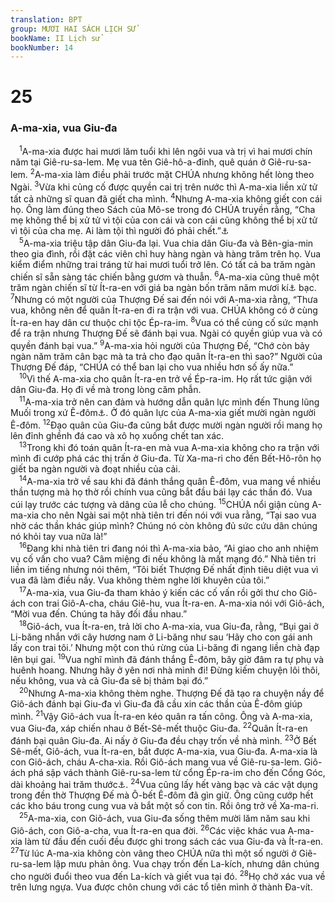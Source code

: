 ```yaml
---
translation: BPT
group: MƯƠI HAI SÁCH LỊCH SỬ
bookName: II Lịch sử 
bookNumber: 14
---
```


<div class="title"><h1>25</h1><h3>A-ma-xia, vua Giu-đa</h3></div>
<span class="verse 2su_25_1"> <sup>1</sup>A-ma-xia được hai mươi lăm tuổi khi lên ngôi vua và trị vì hai mươi chín năm tại Giê-ru-sa-lem. Mẹ vua tên Giê-hô-a-đinh, quê quán ở Giê-ru-sa-lem.</span>
<span class="verse 2su_25_2"><sup>2</sup>A-ma-xia làm điều phải trước mặt CHÚA nhưng không hết lòng theo Ngài.</span>
<span class="verse 2su_25_3"><sup>3</sup>Vừa khi củng cố được quyền cai trị trên nước thì A-ma-xia liền xử tử tất cả những sĩ quan đã giết cha mình.</span>
<span class="verse 2su_25_4"><sup>4</sup>Nhưng A-ma-xia không giết con cái họ. Ông làm đúng theo Sách của Mô-se trong đó CHÚA truyền rằng, “Cha mẹ không thể bị xử tử vì tội của con cái và con cái cũng không thể bị xử tử vì tội của cha mẹ. Ai làm tội thì người đó phải chết.”<a data-toggle="tooltip" data-placement="bottom" title="Xem Phục 24:16.">⚓</a><br/></span>
<span class="verse 2su_25_5"> <sup>5</sup>A-ma-xia triệu tập dân Giu-đa lại. Vua chia dân Giu-đa và Bên-gia-min theo gia đình, rồi đặt các viên chỉ huy hàng ngàn và hàng trăm trên họ. Vua kiểm điểm những trai tráng từ hai mươi tuổi trở lên. Có tất cả ba trăm ngàn chiến sĩ sẵn sàng tác chiến bằng gươm và thuẫn.</span>
<span class="verse 2su_25_6"><sup>6</sup>A-ma-xia cũng thuê một trăm ngàn chiến sĩ từ Ít-ra-en với giá ba ngàn bốn trăm năm mươi kí<a data-toggle="tooltip" data-placement="bottom" title="Nguyên văn, “100 ta-lâng” (khoảng 3.450 kí-lô).">⚓</a> bạc.</span>
<span class="verse 2su_25_7"><sup>7</sup>Nhưng có một người của Thượng Đế sai đến nói với A-ma-xia rằng, “Thưa vua, không nên để quân Ít-ra-en đi ra trận với vua. CHÚA không có ở cùng Ít-ra-en hay dân cư thuộc chi tộc Ép-ra-im.</span>
<span class="verse 2su_25_8"><sup>8</sup>Vua có thể củng cố sức mạnh để ra trận nhưng Thượng Đế sẽ đánh bại vua. Ngài có quyền giúp vua và có quyền đánh bại vua.”</span>
<span class="verse 2su_25_9"><sup>9</sup>A-ma-xia hỏi người của Thượng Đế, “Chớ còn bảy ngàn năm trăm cân bạc mà ta trả cho đạo quân Ít-ra-en thì sao?” Người của Thượng Đế đáp, “CHÚA có thể ban lại cho vua nhiều hơn số ấy nữa.”<br/></span>
<span class="verse 2su_25_10"> <sup>10</sup>Vì thế A-ma-xia cho quân Ít-ra-en trở về Ép-ra-im. Họ rất tức giận với dân Giu-đa. Họ đi về mà trong lòng căm phẫn.<br/></span>
<span class="verse 2su_25_11"> <sup>11</sup>A-ma-xia trở nên can đảm và hướng dẫn quân lực mình đến Thung lũng Muối trong xứ Ê-đôm<a data-toggle="tooltip" data-placement="bottom" title="Hay “Sê-ia,” một vùng nằm về phía Đông xứ Giu-đa.">⚓</a>. Ở đó quân lực của A-ma-xia giết mười ngàn người Ê-đôm.</span>
<span class="verse 2su_25_12"><sup>12</sup>Đạo quân của Giu-đa cũng bắt được mười ngàn người rồi mang họ lên đỉnh ghềnh đá cao và xô họ xuống chết tan xác.<br/></span>
<span class="verse 2su_25_13"> <sup>13</sup>Trong khi đó toán quân Ít-ra-en mà vua A-ma-xia không cho ra trận với mình đi cướp phá các thị trấn ở Giu-đa. Từ Xa-ma-ri cho đến Bết-Hô-rôn họ giết ba ngàn người và đoạt nhiều của cải.<br/></span>
<span class="verse 2su_25_14"> <sup>14</sup>A-ma-xia trở về sau khi đã đánh thắng quân Ê-đôm, vua mang về nhiều thần tượng mà họ thờ rồi chính vua cũng bắt đầu bái lạy các thần đó. Vua cúi lạy trước các tượng và dâng của lễ cho chúng.</span>
<span class="verse 2su_25_15"><sup>15</sup>CHÚA nổi giận cùng A-ma-xia cho nên Ngài sai một nhà tiên tri đến nói với vua rằng, “Tại sao vua nhờ các thần khác giúp mình? Chúng nó còn không đủ sức cứu dân chúng nó khỏi tay vua nữa là!”<br/></span>
<span class="verse 2su_25_16"> <sup>16</sup>Đang khi nhà tiên tri đang nói thì A-ma-xia bảo, “Ai giao cho anh nhiệm vụ cố vấn cho vua? Câm miệng đi nếu không là mất mạng đó.” Nhà tiên tri liền im tiếng nhưng nói thêm, “Tôi biết Thượng Đế nhất định tiêu diệt vua vì vua đã làm điều nầy. Vua không thèm nghe lời khuyên của tôi.”<br/></span>
<span class="verse 2su_25_17"> <sup>17</sup>A-ma-xia, vua Giu-đa tham khảo ý kiến các cố vấn rồi gởi thư cho Giô-ách con trai Giô-A-cha, cháu Giê-hu, vua Ít-ra-en. A-ma-xia nói với Giô-ách, “Mời vua đến. Chúng ta hãy đối đầu nhau.”<br/></span>
<span class="verse 2su_25_18"> <sup>18</sup>Giô-ách, vua Ít-ra-en, trả lời cho A-ma-xia, vua Giu-đa, rằng, “Bụi gai ở Li-băng nhắn với cây hương nam ở Li-băng như sau ‘Hãy cho con gái anh lấy con trai tôi.’ Nhưng một con thú rừng của Li-băng đi ngang liền chà đạp lên bụi gai.</span>
<span class="verse 2su_25_19"><sup>19</sup>Vua nghĩ mình đã đánh thắng Ê-đôm, bây giờ đâm ra tự phụ và huênh hoang. Nhưng hãy ở yên nơi nhà mình đi! Đừng kiếm chuyện lôi thôi, nếu không, vua và cả Giu-đa sẽ bị thảm bại đó.”<br/></span>
<span class="verse 2su_25_20"> <sup>20</sup>Nhưng A-ma-xia không thèm nghe. Thượng Đế đã tạo ra chuyện nầy để Giô-ách đánh bại Giu-đa vì Giu-đa đã cầu xin các thần của Ê-đôm giúp mình.</span>
<span class="verse 2su_25_21"><sup>21</sup>Vậy Giô-ách vua Ít-ra-en kéo quân ra tấn công. Ông và A-ma-xia, vua Giu-đa, xáp chiến nhau ở Bết-Sê-mết thuộc Giu-đa.</span>
<span class="verse 2su_25_22"><sup>22</sup>Quân Ít-ra-en đánh bại quân Giu-đa. Ai nấy ở Giu-đa đều chạy trốn về nhà mình.</span>
<span class="verse 2su_25_23"><sup>23</sup>Ở Bết Sê-mết, Giô-ách, vua Ít-ra-en, bắt được A-ma-xia, vua Giu-đa. A-ma-xia là con Giô-ách, cháu A-cha-xia. Rồi Giô-ách mang vua về Giê-ru-sa-lem. Giô-ách phá sập vách thành Giê-ru-sa-lem từ cổng Ép-ra-im cho đến Cổng Góc, dài khoảng hai trăm thước<a data-toggle="tooltip" data-placement="bottom" title="Nguyên văn, “400 cu-bít” (khoảng 207 thước).">⚓</a>.</span>
<span class="verse 2su_25_24"><sup>24</sup>Vua cũng lấy hết vàng bạc và các vật dụng trong đền thờ Thượng Đế mà Ô-bết Ê-đôm đã gìn giữ. Ông cũng cướp hết các kho báu trong cung vua và bắt một số con tin. Rồi ông trở về Xa-ma-ri.<br/></span>
<span class="verse 2su_25_25"> <sup>25</sup>A-ma-xia, con Giô-ách, vua Giu-đa sống thêm mười lăm năm sau khi Giô-ách, con Giô-a-cha, vua Ít-ra-en qua đời.</span>
<span class="verse 2su_25_26"><sup>26</sup>Các việc khác vua A-ma-xia làm từ đầu đến cuối đều được ghi trong sách các vua Giu-đa và Ít-ra-en.</span>
<span class="verse 2su_25_27"><sup>27</sup>Từ lúc A-ma-xia không còn vâng theo CHÚA nữa thì một số người ở Giê-ru-sa-lem lập mưu phản ông. Vua chạy trốn đến La-kích, nhưng dân chúng cho người đuổi theo vua đến La-kích và giết vua tại đó.</span>
<span class="verse 2su_25_28"><sup>28</sup>Họ chở xác vua về trên lưng ngựa. Vua được chôn chung với các tổ tiên mình ở thành Đa-vít.<br/></span>
